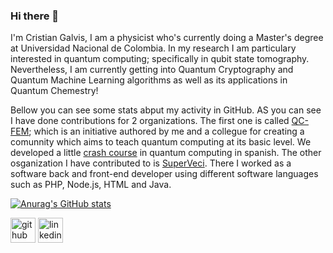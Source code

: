 ### Hi there 👋

I'm Cristian Galvis, I am a physicist who's currently doing a Master's degree at Universidad Nacional de Colombia. In my research I am particulary interested in quantum computing; specifically in qubit state tomography. Nevertheless, I am currently getting into Quantum Cryptography and Quantum Machine Learning algorithms as well as its applications in Quantum Chemestry!

Bellow you can see some stats abput my activity in GitHub. AS you can see I have done contributions for 2 organizations. The first one is called [QC-FEM](https://github.com/QC-FEM); which is an initiative authored by me and a collegue for creating a comunnity which aims to teach quantum computing at its basic level. We developed a little [crash course](https://github.com/QC-FEM/QC-CrashCourse) in quantum computing in spanish. The other osganization I have contributed to is [SuperVeci](https://github.com/SuperVeci). There I worked as a software back and front-end developer using different software languages such as PHP, Node.js, HTML and Java.

[![Anurag's GitHub stats](https://github-readme-stats.vercel.app/api?username=cagalvisf)](https://github.com/anuraghazra/github-readme-stats)

[<img src='https://cdn.jsdelivr.net/npm/simple-icons@3.0.1/icons/github.svg' alt='github' height='40'>](https://github.com/cagalvisf)  [<img src='https://cdn.jsdelivr.net/npm/simple-icons@3.0.1/icons/linkedin.svg' alt='linkedin' height='40'>](https://www.linkedin.com/in/Cristian-Galvis/)  
<!--
**cagalvisf/cagalvisf** is a ✨ _special_ ✨ repository because its `README.md` (this file) appears on your GitHub profile.

Here are some ideas to get you started:

- 🔭 I’m currently working on ...
- 🌱 I’m currently learning ...
- 👯 I’m looking to collaborate on ...
- 🤔 I’m looking for help with ...
- 💬 Ask me about ...
- 📫 How to reach me: ...
- 😄 Pronouns: ...
- ⚡ Fun fact: ...
-->
